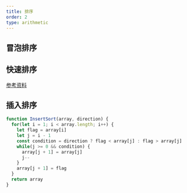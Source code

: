 ```yaml
---
title: 排序
order: 2
type: arithmetic
---
```


## 冒泡排序

## 快速排序
[参考资料](http://wiki.jikexueyuan.com/project/easy-learn-algorithm/fast-sort.html)

## 插入排序

```js
function InsertSort(array, direction) {
  for(let i = 1; i < array.length; i++) {
    let flag = array[i]
    let j = i - 1
    const condition = direction ? flag < array[j] : flag > array[j]
    while(j >= 0 && condition) {
      array[j + 1] = array[j]
      j--
    }
    array[j + 1] = flag
  }
  return array
}
```